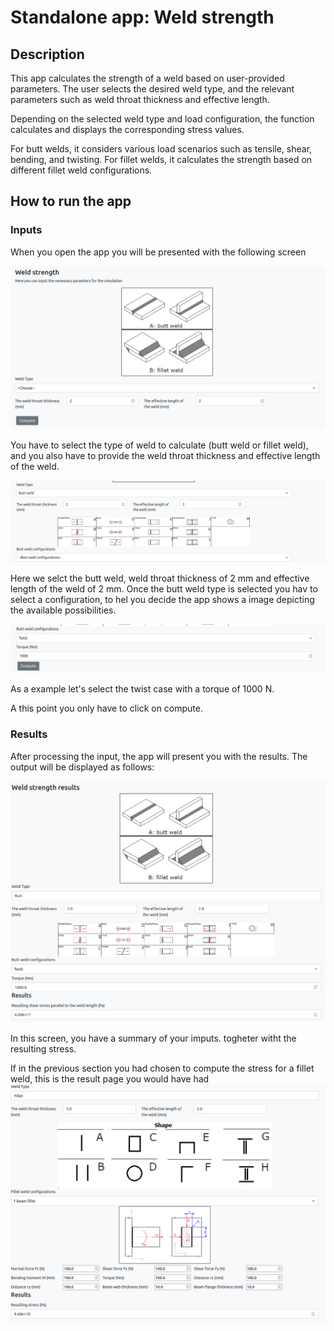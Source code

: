 # Standalone app: Weld strength

## Description

This app calculates the strength of a weld based on user-provided parameters.
The user selects the desired weld type, and the relevant parameters such as weld throat thickness and effective length.

Depending on the selected weld type and load configuration, the function calculates and displays the corresponding stress values.

For butt welds, it considers various load scenarios such as tensile, shear, bending, and twisting.
For fillet welds, it calculates the strength based on different fillet weld configurations.

## How to run the app

### Inputs

When you open the app you will be presented with the following screen

![ws_app|200x100](../_static/img/ucs/standalone_apps/weld_input_1.png)

You have to select the type of weld to calculate (butt weld or fillet weld), and you also have to provide the weld throat thickness and effective length of the weld.

![ws_app|200x100](../_static/img/ucs/standalone_apps/weld_input_2.png)

Here we selct the butt weld, weld throat thickness of 2 mm and effective length of the weld of 2 mm.
Once the butt weld type is selected you hav to select a configuration, to hel you decide the app shows a image depicting the available possibilities.

![ws_app|200x100](../_static/img/ucs/standalone_apps/weld_input_3.png)

As a example let's select the twist case with a torque of 1000 N.

A this point you only have to click on compute.

### Results

After processing the input, the app will present you with the results. The output will be displayed as follows:

![ws_app|200x100](../_static/img/ucs/standalone_apps/weld_output_1.png)

In this screen, you have a summary of your imputs. togheter witht the resulting stress.

If in the previous section you had chosen to compute the stress for a fillet weld, this is the result page you would have had
![ws_app|200x100](../_static/img/ucs/standalone_apps/weld_output_2.png)
